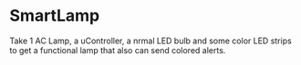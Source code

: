 # SmartLamp
Take 1 AC Lamp, a uController, a nrmal LED bulb and some color LED strips to get a functional lamp that also can send colored alerts.
